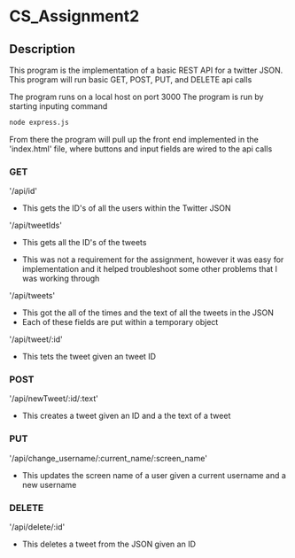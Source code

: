 # CS_Assignment2
## Description
This program is the implementation of a basic REST API for a twitter JSON. This program will run basic GET, POST, PUT, and DELETE api calls

The program runs on a local host on port 3000
The program is run by starting inputing command
```bash
node express.js
```
From there the program will pull up the front end implemented in the 'index.html' file, where buttons and input fields are wired to the api calls

### GET

'/api/id'

- This gets the ID's of all the users within the Twitter JSON

'/api/tweetIds'

- This gets all the ID's of the tweets

- This was not a requirement for the assignment, however it was easy for implementation and it helped troubleshoot some other problems that I was working through

'/api/tweets'

- This got the all of the times and the text of all the tweets in the JSON
- Each of these fields are put within a temporary object

'/api/tweet/:id'

- This tets the tweet given an tweet ID

### POST

'/api/newTweet/:id/:text'

- This creates a tweet given an ID and a the text of a tweet

### PUT

'/api/change_username/:current_name/:screen_name'

- This updates the screen name of a user given a current username and a new username

### DELETE

'/api/delete/:id'

- This deletes a tweet from the JSON given an ID
